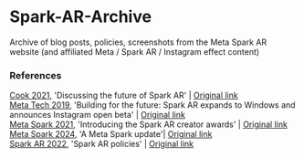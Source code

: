 # Spark-AR-Archive
Archive of blog posts, policies, screenshots from the Meta Spark AR website (and affiliated Meta / Spark AR / Instagram effect content) <br>
<h3>References <br></h3>
<a href="Discussing the Future of Spark AR _ Spark AR.pdf" target="\_blank">Cook 2021</a>, 'Discussing the future of Spark AR' | <a href=https://sparkar.facebook.com/blog/apac-creator-roundtable>Original link</a><br>
<a href="Building for the future.pdf" target="\_blank">Meta Tech 2019</a>, 'Building for the future: Spark AR expands to Windows and announces Instagram open beta' | <a href=https://tech.facebook.com/reality-labs/2019/4/spark-ar-expands-to-windows-and-announces-instagram-open-beta>Original link</a><br>
<a href="Introducing the Spark AR Creator Awards _ Meta Spark 2.pdf" target="\_blank">Meta Spark 2021</a>, 'Introducing the Spark AR creator awards' | <a href=https://sparkar.facebook.com/blog/introducing-spark-arcreator-awards>Original link</a><br>
<a href="A Meta Spark Update _ Meta Spark.pdf" target="\_blank">Meta Spark 2024</a>, 'A Meta Spark update'| <a href=https://spark.meta.com/blog/meta-spark-announcement/>Original link</a><br>
<a href="Spark Effect Policy Document.pdf" target="\_blank">Spark AR 2022</a>, 'Spark AR policies' | <a href=https://spark.meta.com/learn/publishing/spark-ar-review-policies#instructions>Original link</a><br>


